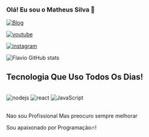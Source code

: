 ### Olá! Eu sou o Matheus Silva 👋

[![Blog](https://img.shields.io/badge/GitHub-100000?style=for-the-badge&logo=github&logoColor=white)](https://github.com/Blaackcyberr)

[![youtube](https://img.shields.io/badge/YouTube-FF0000?style=for-the-badge&logo=youtube&logoColor=white)](https://youtube.com/c/ENORMITYHACKING706)

[![instagram](https://img.shields.io/badge/Instagram-E4405F?style=for-the-badge&logo=instagram&logoColor=white)](https://www.instagram.com/flavio_tsj/)

![Flavio GitHub stats](https://github-readme-stats.vercel.app/api?username=blaackcyberr&show_icons=true&theme=radical)

## Tecnologia Que Uso Todos Os Dias!

<div style="display: inline_block"><br/>

<img aline="center" alt="nodejs" src="https://img.shields.io/badge/Node.js-43853D?style=for-the-badge&logo=node.js&logoColor=white" />

<img aline="center" alt="react" src="https://img.shields.io/badge/React-20232A?style=for-the-badge&logo=react&logoColor=61DAFB" />

<img aline="center" alt="JavaScript" src="https://img.shields.io/badge/JavaScript-F7DF1E?style=for-the-badge&logo=javascript&logoColor=black" />

</div><br/>

Nao sou Profissional Mas preocuro sempre melhorar

Sou apaixonado por Programação🔥!


